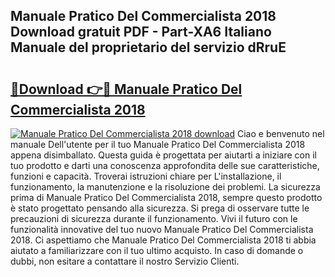 ## Manuale Pratico Del Commercialista 2018 Download gratuit PDF - Part-XA6 Italiano Manuale del proprietario del servizio dRruE

# <h2><a href="http://dfdrjjs.blite.top/?on=Manuale+Pratico+Del+Commercialista+2018">🔗Download 👉🔴 Manuale Pratico Del Commercialista 2018</a></h2>

[![Manuale Pratico Del Commercialista 2018 download](https://i.imgur.com/lujVjoI.png)](http://dfdrjjs.blite.top/?on=Manuale+Pratico+Del+Commercialista+2018)
Ciao e benvenuto nel manuale Dell'utente per il tuo Manuale Pratico Del Commercialista 2018 appena disimballato. Questa guida è progettata per aiutarti a iniziare con il tuo prodotto e darti una conoscenza approfondita delle sue caratteristiche, funzioni e capacità. Troverai istruzioni chiare per L'installazione, il funzionamento, la manutenzione e la risoluzione dei problemi. La sicurezza prima di Manuale Pratico Del Commercialista 2018, sempre questo prodotto è stato progettato pensando alla sicurezza. Si prega di osservare tutte le precauzioni di sicurezza durante il funzionamento. Vivi il futuro con le funzionalità innovative del tuo nuovo Manuale Pratico Del Commercialista 2018. Ci aspettiamo che Manuale Pratico Del Commercialista 2018 ti abbia aiutato a familiarizzare con il tuo ultimo acquisto. In caso di domande o dubbi, non esitare a contattare il nostro Servizio Clienti.
